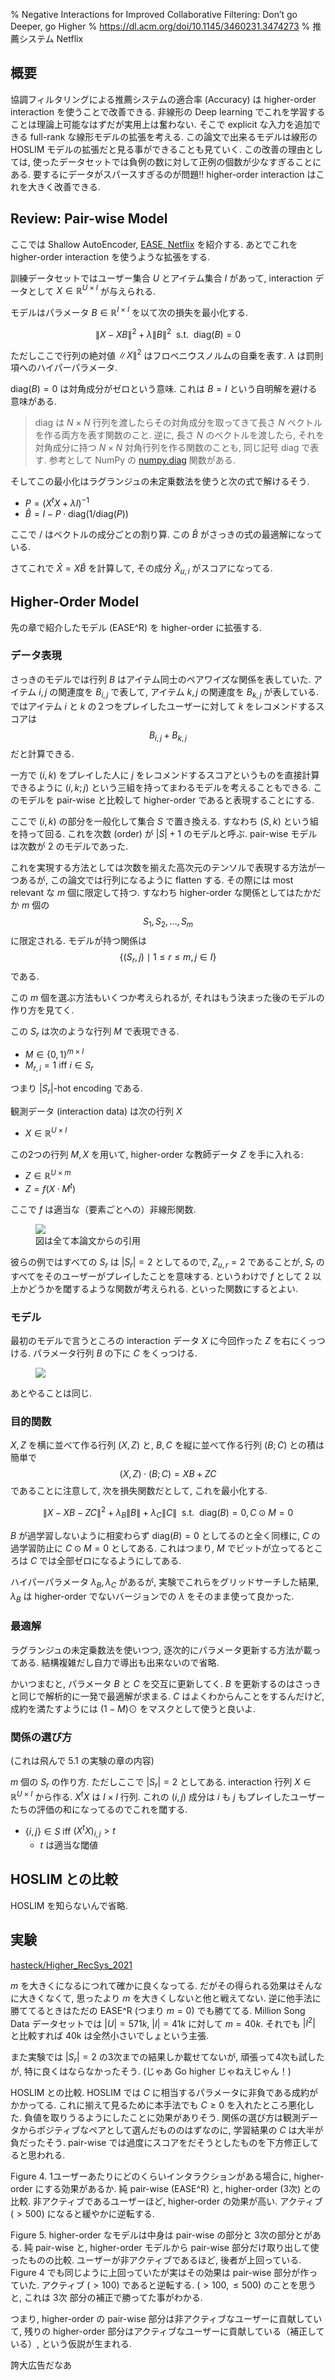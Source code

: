 % Negative Interactions for Improved Collaborative Filtering: Don’t go Deeper, go Higher
% https://dl.acm.org/doi/10.1145/3460231.3474273
% 推薦システム Netflix

## 概要

協調フィルタリングによる推薦システムの適合率 (Accuracy) は
higher-order interaction
を使うことで改善できる.
非線形の Deep learning でこれを学習することは理論上可能なはずだが実用上は奮わない.
そこで explicit な入力を追加できる full-rank な線形モデルの拡張を考える.
この論文で出来るモデルは線形の HOSLIM モデルの拡張だと見る事ができることも見ていく.
この改善の理由としては, 使ったデータセットでは負例の数に対して正例の個数が少なすぎることにある.
要するにデータがスパースすぎるのが問題!!
higher-order interaction はこれを大きく改善できる.

## Review: Pair-wise Model

ここでは Shallow AutoEncoder, [EASE, Netflix](EASE) を紹介する.
あとでこれを higher-order interaction を使うような拡張をする.

訓練データセットではユーザー集合 $U$ とアイテム集合 $I$ があって,
interaction データとして $X \in \mathbb R^{U \times I}$ が与えられる.

モデルはパラメータ $B \in \mathbb R^{I \times I}$ を以て次の損失を最小化する.

$$\|X - XB\|^2 + \lambda \|B\|^2 ~  \text{ s.t. } ~ \mathrm{diag}(B) = 0$$

ただしここで行列の絶対値 $\| X \|^2$ はフロベニウスノルムの自乗を表す.
$\lambda$ は罰則項へのハイパーパラメータ.

$\mathrm{diag}(B)=0$ は対角成分がゼロという意味.
これは $B=I$ という自明解を避ける意味がある.

> $\mathrm{diag}$ は
> $N \times N$ 行列を渡したらその対角成分を取ってきて長さ $N$ ベクトルを作る両方を表す関数のこと.
> 逆に,
> 長さ $N$ のベクトルを渡したら, それを対角成分に持つ $N \times N$ 対角行列を作る関数のことも,
> 同じ記号 $\mathrm{diag}$ で表す.
> 参考として NumPy の [numpy.diag](https://numpy.org/doc/stable/reference/generated/numpy.diag.html)
> 関数がある.

そしてこの最小化はラグランジュの未定乗数法を使うと次の式で解けるそう.

- $P = (X^t X + \lambda I)^{-1}$
- $\hat{B} = I - P \cdot \mathrm{diag}(1 / \mathrm{diag}(P))$

ここで $/$ はベクトルの成分ごとの割り算.
この $\hat{B}$ がさっきの式の最適解になっている.

さてこれで $\hat{X} = X \hat{B}$ を計算して, その成分 $\hat{X}_{u,i}$ がスコアになってる.

## Higher-Order Model

先の章で紹介したモデル (EASE^R) を higher-order に拡張する.

### データ表現

さっきのモデルでは行列 $B$ はアイテム同士のペアワイズな関係を表していた.
アイテム $i,j$ の関連度を $B_{i,j}$ で表して, アイテム $k,j$ の関連度を $B_{k,j}$ が表している.
ではアイテム $i$ と $k$ の２つをプレイしたユーザーに対して $k$ をレコメンドするスコアは
$$B_{i,j} + B_{k,j}$$
だと計算できる.

一方で $(i,k)$ をプレイした人に $j$ をレコメンドするスコアというものを直接計算できるように
$(i,k;j)$ という三組を持ってまわるモデルを考えることもできる.
このモデルを pair-wise と比較して higher-order であると表現することにする.

ここで $(i,k)$ の部分を一般化して集合 $S$ で置き換える.
すなわち $(S,k)$ という組を持って回る.
これを次数 (order) が $|S|+1$ のモデルと呼ぶ.
pair-wise モデルは次数が 2 のモデルであった.

これを実現する方法としては次数を揃えた高次元のテンソルで表現する方法が一つあるが,
この論文では行列になるように flatten する.
その際には most relevant な $m$ 個に限定して持つ.
すなわち higher-order な関係としてはたかだか $m$ 個の
$$S_1, S_2, \ldots, S_m$$
に限定される.
モデルが持つ関係は
$$\{ (S_r, j) \mid 1 \leq r \leq m, j \in I \}$$
である.

この $m$ 個を選ぶ方法もいくつか考えられるが, それはもう決まった後のモデルの作り方を見てく.

この $S_r$ は次のような行列 $M$ で表現できる.

- $M \in \{0,1\}^{m \times I}$
- $M_{r,i} = 1$ iff $i \in S_r$

つまり $|S_r|$-hot encoding である.

観測データ (interaction data) は次の行列 $X$

- $X \in \mathbb R^{U \times I}$

この2つの行列 $M,X$ を用いて,
higher-order な教師データ $Z$ を手に入れる:

- $Z \in \mathbb R^{U \times m}$
- $Z = f(X \cdot M^t)$

ここで $f$ は適当な（要素ごとへの）非線形関数.

<figure>
<img src="https://i.imgur.com/taVcBh9.png" /><br />
<caption>図は全て本論文からの引用</caption>
</figure>

彼らの例ではすべての $S_r$ は $|S_r|=2$ としてるので,
$Z_{u,r} = 2$ であることが, $S_r$ のすべてをそのユーザーがプレイしたことを意味する.
というわけで $f$ として $2$ 以上かどうかを閾するような関数が考えられる.
といった関数にするとよい.

### モデル

最初のモデルで言うところの interaction データ $X$ に今回作った $Z$ を右にくっつける.
パラメータ行列 $B$ の下に $C$ をくっつける.

<figure><img src="https://i.imgur.com/K3aRXHM.png" /></figure>

あとやることは同じ.

### 目的関数

$X,Z$ を横に並べて作る行列 $(X,Z)$ と,
$B,C$ を縦に並べて作る行列 $(B;C)$ との積は簡単で
$$(X,Z) \cdot (B;C) = XB + ZC$$
であることに注意して,
次を損失関数だとして, これを最小化する.

$$\| X - XB - ZC \|^2 + \lambda_B \| B \| + \lambda_C \| C \| ~ \text{ s.t. } ~ \mathrm{diag}(B)=0, C \odot M=0$$

$B$ が過学習しないように相変わらず $\mathrm{diag}(B)=0$ としてるのと全く同様に,
$C$ の過学習防止に $C \odot M=0$ としてある.
これはつまり, $M$ でビットが立ってるところは $C$ では全部ゼロになるようにしてある.

ハイパーパラメータ $\lambda_B, \lambda_C$ があるが,
実験でこれらをグリッドサーチした結果,
$\lambda_B$ は higher-order でないバージョンでの $\lambda$ をそのまま使って良かった.

### 最適解

ラグランジュの未定乗数法を使いつつ, 逐次的にパラメータ更新する方法が載ってある.
結構複雑だし自力で導出も出来ないので省略.

かいつまむと, パラメータ $B$ と $C$ を交互に更新してく.
$B$ を更新するのはさっきと同じで解析的に一発で最適解が求まる.
$C$ はよくわからんことをするんだけど, 成約を満たすようには $(1-M) \odot$ をマスクとして使うと良いよ.

### 関係の選び方

(これは飛んで 5.1 の実験の章の内容)

$m$ 個の $S_r$ の作り方.
ただしここで $|S_r|=2$ としてある.
interaction 行列 $X \in \mathbb R^{U \times I}$ から作る.
$X^t X$ は $I \times I$ 行列.
これの $(i,j)$ 成分は $i$ も $j$ もプレイしたユーザーたちの評価の和になってるのでこれを閾する.

- $\{i,j\} \in S$ iff $(X^tX)_{i,j} > t$
    - $t$ は適当な閾値

## HOSLIM との比較

HOSLIM を知らないんで省略.

## 実験

[hasteck/Higher_RecSys_2021](https://github.com/hasteck/Higher_RecSys_2021)

$m$ を大きくになるにつれて確かに良くなってる.
だがその得られる効果はそんなに大きくなくて, 思ったより $m$ を大きくしないと他と戦えてない.
逆に他手法に勝ててるときはただの EASE^R (つまり $m=0$) でも勝ててる.
Million Song Data データセットでは $|U| = 571k$, $|I| = 41k$ に対して $m=40k$.
それでも $|I^2|$ と比較すれば 40k は全然小さいでしょという主張.

また実験では $|S_r|=2$ の3次までの結果しか載せてないが,
頑張って4次も試したが, 特に良くはならなかったそう.
(じゃあ Go higher じゃねえじゃん！)

HOSLIM との比較.
HOSLIM では $C$ に相当するパラメータに非負である成約がかかってる.
これに揃えて見るために本手法でも $C \geq 0$ を入れたところ悪化した.
負値を取りうるようにしたことに効果がありそう.
関係の選び方は観測データからポジティブなペアとして選んだもののはずなのに, 学習結果の $C$ は大半が負だったそう.
pair-wise では過度にスコアをだそうとしたものを下方修正してると思われる.

Figure 4.
1ユーザーあたりにどのくらいインタラクションがある場合に, higher-order にする効果があるか.
純 pair-wise (EASE^R) と, higher-order (3次) との比較.
非アクティブであるユーザーほど, higher-order の効果が高い.
アクティブ ($>500$) になると緩やかに逆転する.

Figure 5.
higher-order なモデルは中身は pair-wise の部分と 3次の部分とがある.
純 pair-wise と, higher-order モデルから pair-wise 部分だけ取り出して使ったものの比較.
ユーザーが非アクティブであるほど, 後者が上回っている.
Figure 4 でも同じように上回っていたが実はその効果は pair-wise 部分が作っていた.
アクティブ ($>100$) であると逆転する.
($>100, \leq 500$) のことを思うと, これは 3次 部分の補正で勝ってた事がわかる.

つまり, higher-order の pair-wise 部分は非アクティブなユーザーに貢献していて,
残りの higher-order 部分はアクティブなユーザーに貢献している（補正している）, という仮説が生まれる.

誇大広告だなあ
